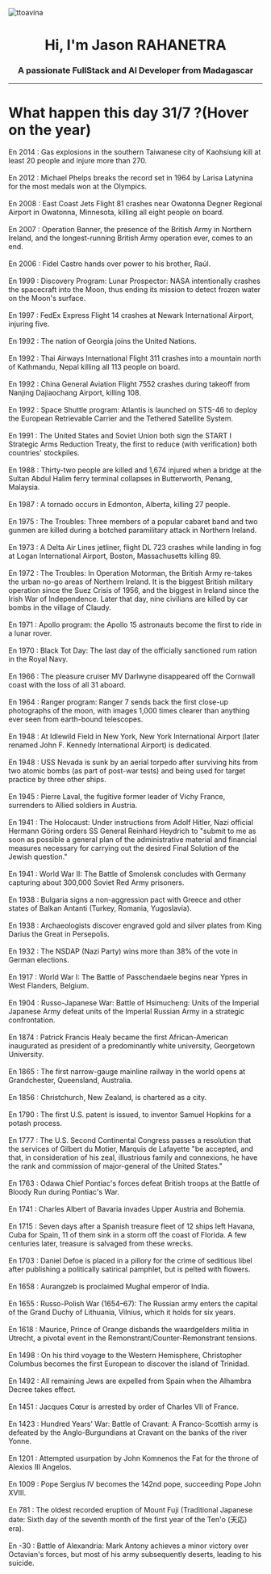 
<p align="left"> <img src="https://komarev.com/ghpvc/?username=ttoavina&label=Profile%20views&color=0e75b6&style=flat" alt="ttoavina" /> </p>
<h1 align="center">Hi, I'm Jason RAHANETRA</h1>
<h3 align="center">A passionate FullStack and AI Developer from Madagascar</h3>
    
<hr/>
<h1> What happen this day 31/7 ?(Hover on the year)</h1>

En 2014 : Gas explosions in the southern Taiwanese city of Kaohsiung kill at least 20 people and injure more than 270.
<br/><br/>
En 2012 : Michael Phelps breaks the record set in 1964 by Larisa Latynina for the most medals won at the Olympics.
<br/><br/>
En 2008 : East Coast Jets Flight 81 crashes near Owatonna Degner Regional Airport in Owatonna, Minnesota, killing all eight people on board.
<br/><br/>
En 2007 : Operation Banner, the presence of the British Army in Northern Ireland, and the longest-running British Army operation ever, comes to an end.
<br/><br/>
En 2006 : Fidel Castro hands over power to his brother, Raúl.
<br/><br/>
En 1999 : Discovery Program: Lunar Prospector: NASA intentionally crashes the spacecraft into the Moon, thus ending its mission to detect frozen water on the Moon's surface.
<br/><br/>
En 1997 : FedEx Express Flight 14 crashes at Newark International Airport, injuring five.
<br/><br/>
En 1992 : The nation of Georgia joins the United Nations.
<br/><br/>
En 1992 : Thai Airways International Flight 311 crashes into a mountain north of Kathmandu, Nepal killing all 113 people on board.
<br/><br/>
En 1992 : China General Aviation Flight 7552 crashes during takeoff from Nanjing Dajiaochang Airport, killing 108.
<br/><br/>
En 1992 : Space Shuttle program: Atlantis is launched on STS-46 to deploy the European Retrievable Carrier and the Tethered Satellite System.
<br/><br/>
En 1991 : The United States and Soviet Union both sign the START I Strategic Arms Reduction Treaty, the first to reduce (with verification) both countries' stockpiles.
<br/><br/>
En 1988 : Thirty-two people are killed and 1,674 injured when a bridge at the Sultan Abdul Halim ferry terminal collapses in Butterworth, Penang, Malaysia.
<br/><br/>
En 1987 : A tornado occurs in Edmonton, Alberta, killing 27 people.
<br/><br/>
En 1975 : The Troubles: Three members of a popular cabaret band and two gunmen are killed during a botched paramilitary attack in Northern Ireland.
<br/><br/>
En 1973 : A Delta Air Lines jetliner, flight DL 723 crashes while landing in fog at Logan International Airport, Boston, Massachusetts killing 89.
<br/><br/>
En 1972 : The Troubles: In Operation Motorman, the British Army re-takes the urban no-go areas of Northern Ireland. It is the biggest British military operation since the Suez Crisis of 1956, and the biggest in Ireland since the Irish War of Independence. Later that day, nine civilians are killed by car bombs in the village of Claudy.
<br/><br/>
En 1971 : Apollo program: the Apollo 15 astronauts become the first to ride in a lunar rover.
<br/><br/>
En 1970 : Black Tot Day: The last day of the officially sanctioned rum ration in the Royal Navy.
<br/><br/>
En 1966 : The pleasure cruiser MV Darlwyne disappeared off the Cornwall coast with the loss of all 31 aboard.
<br/><br/>
En 1964 : Ranger program: Ranger 7 sends back the first close-up photographs of the moon, with images 1,000 times clearer than anything ever seen from earth-bound telescopes.
<br/><br/>
En 1948 : At Idlewild Field in New York, New York International Airport (later renamed John F. Kennedy International Airport) is dedicated.
<br/><br/>
En 1948 : USS Nevada is sunk by an aerial torpedo after surviving hits from two atomic bombs (as part of post-war tests) and being used for target practice by three other ships.
<br/><br/>
En 1945 : Pierre Laval, the fugitive former leader of Vichy France, surrenders to Allied soldiers in Austria.
<br/><br/>
En 1941 : The Holocaust: Under instructions from Adolf Hitler, Nazi official Hermann Göring orders SS General Reinhard Heydrich to "submit to me as soon as possible a general plan of the administrative material and financial measures necessary for carrying out the desired Final Solution of the Jewish question."
<br/><br/>
En 1941 : World War II: The Battle of Smolensk concludes with Germany capturing about 300,000 Soviet Red Army prisoners.
<br/><br/>
En 1938 : Bulgaria signs a non-aggression pact with Greece and other states of Balkan Antanti (Turkey, Romania, Yugoslavia).
<br/><br/>
En 1938 : Archaeologists discover engraved gold and silver plates from King Darius the Great in Persepolis.
<br/><br/>
En 1932 : The NSDAP (Nazi Party) wins more than 38% of the vote in German elections.
<br/><br/>
En 1917 : World War I: The Battle of Passchendaele begins near Ypres in West Flanders, Belgium.
<br/><br/>
En 1904 : Russo-Japanese War: Battle of Hsimucheng: Units of the Imperial Japanese Army defeat units of the Imperial Russian Army in a strategic confrontation.
<br/><br/>
En 1874 : Patrick Francis Healy became the first African-American inaugurated as president of a predominantly white university, Georgetown University.
<br/><br/>
En 1865 : The first narrow-gauge mainline railway in the world opens at Grandchester, Queensland, Australia.
<br/><br/>
En 1856 : Christchurch, New Zealand, is chartered as a city.
<br/><br/>
En 1790 : The first U.S. patent is issued, to inventor Samuel Hopkins for a potash process.
<br/><br/>
En 1777 : The U.S. Second Continental Congress passes a resolution that the services of Gilbert du Motier, Marquis de Lafayette "be accepted, and that, in consideration of his zeal, illustrious family and connexions, he have the rank and commission of major-general of the United States."
<br/><br/>
En 1763 : Odawa Chief Pontiac's forces defeat British troops at the Battle of Bloody Run during Pontiac's War.
<br/><br/>
En 1741 : Charles Albert of Bavaria invades Upper Austria and Bohemia.
<br/><br/>
En 1715 : Seven days after a Spanish treasure fleet of 12 ships left Havana, Cuba for Spain, 11 of them sink in a storm off the coast of Florida. A few centuries later, treasure is salvaged from these wrecks.
<br/><br/>
En 1703 : Daniel Defoe is placed in a pillory for the crime of seditious libel after publishing a politically satirical pamphlet, but is pelted with flowers.
<br/><br/>
En 1658 : Aurangzeb is proclaimed Mughal emperor of India.
<br/><br/>
En 1655 : Russo-Polish War (1654–67): The Russian army enters the capital of the Grand Duchy of Lithuania, Vilnius, which it holds for six years.
<br/><br/>
En 1618 : Maurice, Prince of Orange disbands the waardgelders militia in Utrecht, a pivotal event in the Remonstrant/Counter-Remonstrant tensions.
<br/><br/>
En 1498 : On his third voyage to the Western Hemisphere, Christopher Columbus becomes the first European to discover the island of Trinidad.
<br/><br/>
En 1492 : All remaining Jews are expelled from Spain when the Alhambra Decree takes effect.
<br/><br/>
En 1451 : Jacques Cœur is arrested by order of Charles VII of France.
<br/><br/>
En 1423 : Hundred Years' War: Battle of Cravant: A Franco-Scottish army is defeated by the Anglo-Burgundians at Cravant on the banks of the river Yonne.
<br/><br/>
En 1201 : Attempted usurpation by John Komnenos the Fat for the throne of Alexios III Angelos.
<br/><br/>
En 1009 : Pope Sergius IV becomes the 142nd pope, succeeding Pope John XVIII.
<br/><br/>
En 781 : The oldest recorded eruption of Mount Fuji (Traditional Japanese date: Sixth day of the seventh month of the first year of the Ten'o (天応) era).
<br/><br/>
En -30 : Battle of Alexandria: Mark Antony achieves a minor victory over Octavian's forces, but most of his army subsequently deserts, leading to his suicide.
<br/><br/>

